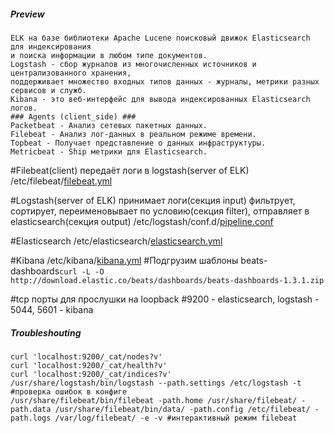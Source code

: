 ##### Preview
```
ELK на базе библиотеки Apache Lucene поисковый движок Elasticsearch для индексирования 
и поиска информации в любом типе документов.
Logstash - сбор журналов из многочисленных источников и централизованного хранения, 
поддерживает множество входных типов данных - журналы, метрики разных сервисов и служб.
Kibana - это веб-интерфейс для вывода индексированных Elasticsearch логов. 
### Agents (client_side) ###
Packetbeat - Анализ сетевых пакетных данных.
Filebeat - Анализ лог-данных в реальном режиме времени.
Topbeat - Получает представление о данных инфраструктуры.
Metricbeat - Ship метрики для Elasticsearch.
```

#Filebeat(client) передаёт логи в logstash(server of ELK) 
/etc/filebeat/[filebeat.yml](https://)

#Logstash(server of ELK) принимает логи(секция input) фильтрует, сортирует, переименовывает по условию(секция filter), отправляет в elasticsearch(секция output) 
/etc/logstash/conf.d/[pipeline.conf](https://)

#Elasticsearch 
/etc/elasticsearch/[elasticsearch.yml](https://)

#Kibana 
/etc/kibana/[kibana.yml](https://)
#Подгрузим шаблоны beats-dashboards`curl -L -O http://download.elastic.co/beats/dashboards/beats-dashboards-1.3.1.zip`

#tcp порты для прослушки на loopback
#9200 - elasticsearch, logstash - 5044, 5601 - kibana

##### Troubleshouting
```
curl 'localhost:9200/_cat/nodes?v'
curl 'localhost:9200/_cat/health?v'
curl 'localhost:9200/_cat/indices?v'
/usr/share/logstash/bin/logstash --path.settings /etc/logstash -t #проверка ошибок в конфиге
/usr/share/filebeat/bin/filebeat -path.home /usr/share/filebeat/ -path.data /usr/share/filebeat/bin/data/ -path.config /etc/filebeat/ -path.logs /var/log/filebeat/ -e -v #интерактивный режим filebeat
```
